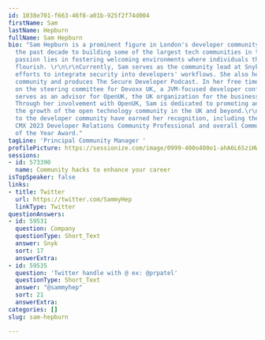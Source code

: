 ```yaml
---
id: 1038e701-f663-46f8-a01b-925f2f74d004
firstName: Sam
lastName: Hepburn
fullName: Sam Hepburn
bio: "Sam Hepburn is a prominent figure in London's developer community, having dedicated
  the past decade to building some of the largest tech communities in the world. Her
  passion lies in fostering welcoming environments where individuals thrive and communities
  flourish. \r\n\r\nCurrently, Sam serves as the community lead at Snyk.io, spearheading
  efforts to integrate security into developers' workflows. She also heads the DevSecCon
  community and produces The Secure Developer Podcast. In her free time, Sam sits
  on the steering committee for Devoxx UK, a JVM-focused developer conference, and
  serves as an advisor for OpenUK, the UK organization for the business of Open Technology.
  Through her involvement with OpenUK, Sam is dedicated to promoting and supporting
  the growth of the open technology community in the UK and beyond.\r\n\r\nHer contributions
  to the developer community have earned her recognition, including the prestigious
  CMX 2023 Developer Relations Community Professional and overall Community Professional
  of the Year Award."
tagLine: 'Principal Community Manager '
profilePicture: https://sessionize.com/image/0999-400o400o1-ahA6L6SziHWxmaxTnw44fY.png
sessions:
- id: 573390
  name: Community hacks to enhance your career
isTopSpeaker: false
links:
- title: Twitter
  url: https://twitter.com/SammyHep
  linkType: Twitter
questionAnswers:
- id: 59531
  question: Company
  questionType: Short_Text
  answer: Snyk
  sort: 17
  answerExtra: 
- id: 59535
  question: 'Twitter handle with @ ex: @prpatel'
  questionType: Short_Text
  answer: "@sammyhep"
  sort: 21
  answerExtra: 
categories: []
slug: sam-hepburn

---
```

